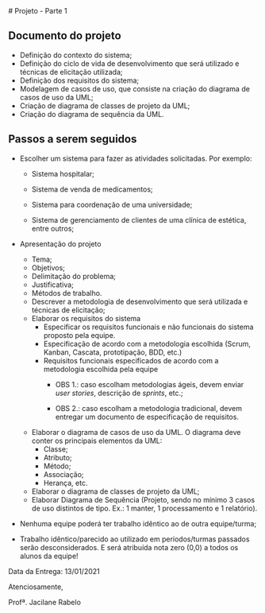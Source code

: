 <html>
	# Projeto - Parte 1

## Documento do projeto

+ Definição do contexto do sistema;
+ Definição do ciclo de vida de desenvolvimento que será utilizado e técnicas de elicitação utilizada;
+ Definição dos requisitos do sistema;
+ Modelagem de casos de uso, que consiste na criação do diagrama de casos de uso da UML;
+ Criação de diagrama de classes de projeto da UML;
+ Criação do diagrama de sequência da UML.

## Passos a serem seguidos

+ Escolher um sistema para fazer as atividades solicitadas. Por exemplo:
  + Sistema hospitalar;

  + Sistema de venda de medicamentos;

  + Sistema para coordenação de uma universidade;

  + Sistema de gerenciamento de clientes de uma clínica de estética, entre outros;

+ Apresentação do projeto

  + Tema;
  + Objetivos;
  + Delimitação do problema;
  + Justificativa;
  + Métodos de trabalho.
  + Descrever a metodologia de desenvolvimento que será utilizada e técnicas de elicitação;
  + Elaborar os requisitos do sistema
    + Especificar os requisitos funcionais e não funcionais do sistema proposto pela equipe.
    + Especificação de acordo com a metodologia escolhida (Scrum, Kanban, Cascata, prototipação, BDD, etc.)
    + Requisitos funcionais especificados de acordo com a metodologia escolhida pela equipe
      + OBS 1.: caso escolham metodologias ágeis, devem enviar *user stories*, descrição de *sprints*, etc.;

      + OBS 2.: caso escolham a metodologia tradicional, devem entregar um documento de especificação de requisitos.
  + Elaborar o diagrama de casos de uso da UML. O diagrama deve conter os principais elementos da UML:
    + Classe;
    + Atributo;
    + Método;
    + Associação;
    + Herança, etc.
  + Elaborar o diagrama de classes de projeto da UML;
  + Elaborar Diagrama de Sequência (Projeto, sendo no mínimo 3 casos de uso distintos de tipo. Ex.: 1 manter, 1 processamento e 1 relatório).

+ Nenhuma equipe poderá ter trabalho idêntico ao de outra equipe/turma;

+ Trabalho idêntico/parecido ao utilizado em períodos/turmas passados serão desconsiderados. E será atribuída nota zero (0,0) a todos os alunos da equipe!




Data da Entrega: 13/01/2021

 

Atenciosamente,

Profª. Jacilane Rabelo
</html>
